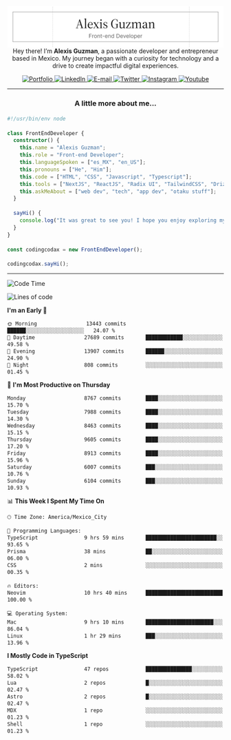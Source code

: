 <img align='right' src="./Banner.png" width="" />
<p align='center'>Hey there! I’m <strong>Alexis Guzman</strong>, a passionate developer and entrepreneur based in Mexico. My journey began with a curiosity for technology and a drive to create impactful digital experiences.</p>

<div align='center'>
  <a href='https://www.codingcodax.dev' target='_blank'>
    <img alt='Portfolio' src='https://img.shields.io/badge/Portfolio-black?logo=vercel&style=flat-square'>
  </a>
  <a href='https://linkedin.com/in/codingcodax' target='_blank'>
    <img alt='LinkedIn' src='https://img.shields.io/badge/LinkedIn-black?logo=LinkedIn&style=flat-square'>
  </a>
  <a href='mailto:hello@codingcodax.com' target='_blank'>
    <img alt='E-mail' src='https://img.shields.io/badge/Email-black?logo=Gmail&style=flat-square'>
  </a>
  <a href='https://x.com/codingcodax' target='_blank'>
    <img alt='Twitter' src='https://img.shields.io/badge/X-black?logo=X&style=flat-square'>
  </a>
  <a href='https://www.instagram.com/codingcodax' target='_blank'>
    <img alt='Instagram' src='https://img.shields.io/badge/Instagram-black?logo=Instagram&style=flat-square'>
  </a>
  <a href='https://www.youtube.com/@codingcodax' target='_blank'>
    <img alt='Youtube' src='https://img.shields.io/badge/YouTube-black?logo=Youtube&style=flat-square'>
  </a>
</div>


---

<h3 align='center'>A little more about me...</h3>

```typescript
#!/usr/bin/env node

class FrontEndDeveloper {
  constructor() {
    this.name = "Alexis Guzman";
    this.role = "Front-end Developer";
    this.languageSpoken = ["es_MX", "en_US"];
    this.pronouns = ["He", "Him"];
    this.code = ["HTML", "CSS", "Javascript", "Typescript"];
    this.tools = ["NextJS", "ReactJS", "Radix UI", "TailwindCSS", "Drizzle", "tRPC"];
    this.askMeAbout = ["web dev", "tech", "app dev", "otaku stuff"];
  }

  sayHi() {
    console.log("It was great to see you! I hope you enjoy exploring my work.");
  }
}

const codingcodax = new FrontEndDeveloper();

codingcodax.sayHi();
```

---

<!--START_SECTION:waka-->
![Code Time](http://img.shields.io/badge/Code%20Time-3%2C830%20hrs%203%20mins-blue)

![Lines of code](https://img.shields.io/badge/From%20Hello%20World%20I%27ve%20Written-10.1%20million%20lines%20of%20code-blue)

**I'm an Early 🐤** 

```text
🌞 Morning                13443 commits       ██████░░░░░░░░░░░░░░░░░░░   24.07 % 
🌆 Daytime                27689 commits       ████████████░░░░░░░░░░░░░   49.58 % 
🌃 Evening                13907 commits       ██████░░░░░░░░░░░░░░░░░░░   24.90 % 
🌙 Night                  808 commits         ░░░░░░░░░░░░░░░░░░░░░░░░░   01.45 % 
```
📅 **I'm Most Productive on Thursday** 

```text
Monday                   8767 commits        ████░░░░░░░░░░░░░░░░░░░░░   15.70 % 
Tuesday                  7988 commits        ████░░░░░░░░░░░░░░░░░░░░░   14.30 % 
Wednesday                8463 commits        ████░░░░░░░░░░░░░░░░░░░░░   15.15 % 
Thursday                 9605 commits        ████░░░░░░░░░░░░░░░░░░░░░   17.20 % 
Friday                   8913 commits        ████░░░░░░░░░░░░░░░░░░░░░   15.96 % 
Saturday                 6007 commits        ███░░░░░░░░░░░░░░░░░░░░░░   10.76 % 
Sunday                   6104 commits        ███░░░░░░░░░░░░░░░░░░░░░░   10.93 % 
```


📊 **This Week I Spent My Time On** 

```text
🕑︎ Time Zone: America/Mexico_City

💬 Programming Languages: 
TypeScript               9 hrs 59 mins       ███████████████████████░░   93.65 % 
Prisma                   38 mins             ██░░░░░░░░░░░░░░░░░░░░░░░   06.00 % 
CSS                      2 mins              ░░░░░░░░░░░░░░░░░░░░░░░░░   00.35 % 

🔥 Editors: 
Neovim                   10 hrs 40 mins      █████████████████████████   100.00 % 

💻 Operating System: 
Mac                      9 hrs 10 mins       ██████████████████████░░░   86.04 % 
Linux                    1 hr 29 mins        ███░░░░░░░░░░░░░░░░░░░░░░   13.96 % 
```

**I Mostly Code in TypeScript** 

```text
TypeScript               47 repos            ███████████████░░░░░░░░░░   58.02 % 
Lua                      2 repos             █░░░░░░░░░░░░░░░░░░░░░░░░   02.47 % 
Astro                    2 repos             █░░░░░░░░░░░░░░░░░░░░░░░░   02.47 % 
MDX                      1 repo              ░░░░░░░░░░░░░░░░░░░░░░░░░   01.23 % 
Shell                    1 repo              ░░░░░░░░░░░░░░░░░░░░░░░░░   01.23 % 
```




<!--END_SECTION:waka-->
